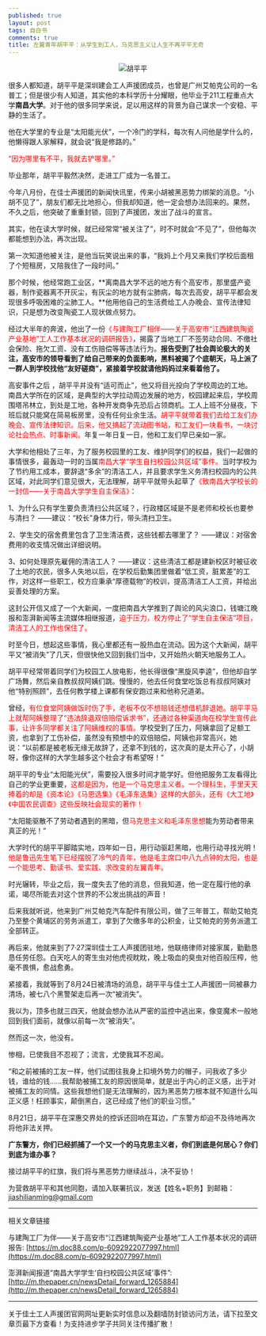 ```yaml
---
published: true
layout: post
tags: 自白书
comments: true
title: 左翼青年胡平平：从学生到工人，马克思主义让人生不再平平无奇
---
```

<center>
  
![胡平平](https://i.loli.net/2018/09/08/5b936a1195525.jpg)

</center>

很多人都知道，胡平平是深圳建会工人声援团成员，也曾是广州艾帕克公司的一名普工；但是很少有人知道，其实他的本科学历十分耀眼，他毕业于211工程重点大学**南昌大学**。对于他的很多同学来说，足以用这样的背景为自己谋求一个安稳、平静的生活了。

他在大学里的专业是“太阳能光伏”，一个冷门的学科，每次有人问他是学什么的，他懒得跟人家解释，就会说“我是修路的。”

<font color='red'>“因为哪里有不平，我就去铲哪里。”</font>

毕业那年，胡平平毅然决然，走进工厂成为一名普工。

今年八月份，在佳士声援团的新闻快讯里，传来小胡被黑恶势力绑架的消息。“小胡不见了”，朋友们都无比地担心，但我却知道，他一定会想办法回来的。果然，不久之后，他突破了重重封锁，回到了声援团，发出了战斗的宣言。

其实，他在读大学时候，就已经常常“被关注了”，时不时就会“不见了”，但他每次都能想到办法，再次出现。

第一次知道他被关注，是他当玩笑说出来的事，“我妈上个月又来我们学校后面租了个短租房，又陪我住了一段时间。”

那个时候，他经常跑工业区，**离南昌大学不远的地方有个高安市，那里盛产瓷器，制作瓷器离不开灰尘，有灰尘的地方就有尘肺病，每次去高安，胡平平都会发现很多呼吸困难的尘肺工人。**他用他自己的生活费给工人办晚会、宣传法律知识，只是想为改变陶瓷工人现状做点努力。

经过大半年的奔波，他出了一份<font color='red'>《与建陶工厂相伴——关于高安市“江西建筑陶瓷产业基地”工人工作基本状况的调研报告》</font>，揭露了当地工厂不签劳动合同、不缴社会保险、拖欠工资、没有工伤赔偿等等违法行为。**报告受到了社会舆论极大的关注，高安市的领导看到了给自己带来的负面影响，黑料被揭了个底朝天，马上派了一群人到学校找他“友好磋商”，紧接着学校就请他妈妈过来看着他了。**

高安事件之后 ，胡平平并没有“适可而止”，他又将目光投向了学校周边的工地。南昌大学所在的区域，是典型的大学拉动周边发展的地方，校园建起来后，学校周围塔吊林立，到处是工地，各种开发商争先恐后占领商机。工人上班不分昼夜，下班后就只能窝在简易板房里，没有任何业余生活。<font color='red'>胡平平就带着我们去给工友们办晚会、宣传法律知识。后来，他又搞起了流动图书站，和工友们一块看书，一块讨论社会热点、时事新闻。</font>年复一年日复一日，他和工友们早已亲如一家。

大学和他相处了三年，为了服务校园里的工友、维护同学们的权益，我们一起做的事情很多，最轰动一时的当属<font color='red'>南昌大学“学生自扫校园公共区域”事件。</font>当时学校为了节约用工成本，要辞退“多余”的清洁工人，并且要求学生义务清扫校园内的公共区域，对此同学们意见很大，无法理解，胡平平就带头起草了<font color='red'>《致南昌大学校长的一封信——关于南昌大学学生自主保洁》</font>：

1、为什么只有学生要负责清扫公共区域？，行政楼区域是不是老师和校长也要参与清扫？
——建议：“校长”身体力行，带头清扫卫生。

2、学生交的宿舍费里包含了卫生清洁费，这些钱都去哪里了？
——建议：对宿舍费用的收支情况做出详细说明。

3、如何处理原先雇佣的清洁工人？
——建议：这些清洁工都是建新校区时被征收了土地的农民，很多人失地以后，在学校后勤集团里做着“低工资，脏累差”的工作，对这样一些职工，校方应秉承“厚德载物”的校训，提高清洁工人工资，并给出妥善处理的方案。

这封公开信又成了一个大新闻，一度把南昌大学推到了舆论的风尖浪口，钱塘江晚报和澎湃新闻等主流媒体相继报道，<font color='red'>迫于压力，校方停止了“学生自主保洁”项目，清洁工人的工作也保住了。</font>

时至今日，想起这些事情，我心里都还有一股热血在流动。因为这个大新闻，胡平平又“被消失”了几天，但很快他又回到我们当中，又开始热火朝天地服务工人。

胡平平经常带着同学们为校园工人放电影，他长得很像“黑旋风李逵”，但他却自学广场舞，然后亲自教叔叔阿姨们跳。慢慢的，他去任何食堂吃饭总有叔叔阿姨对他“特别照顾”，去任何教学楼上课都有保安跑过来和他称兄道弟。

曾经，<font color='red'>有位食堂阿姨做饭时伤了手，老板不仅不想赔钱还想借机辞退她。胡平平马上就帮阿姨整理了“违法辞退双倍赔偿诉求书”，还通过各种渠道向在校学生宣传此事，让许多同学都关注了阿姨维权的事情。</font>学校受到了压力，阿姨拿回了足额工资，也拿到了工伤补偿，虽然没有预想中的双倍赔偿，阿姨也非常高兴，她说：“以前都是被老板无缘无故辞了，还拿不到钱的，这次真的是太开心了，小胡呀，像你这样的大学生越多这个社会才有希望呀！”

胡平平的专业“太阳能光伏”，需要投入很多时间才能学好。但他把服务工友看得比自己的学业更重要，<font color='red'>这都是因为，他是一个马克思主义者。一个理科生，手里天天捧着的却是《资本论》《马恩选集》《毛泽东选集》这样的大部头，还有《大工地》《中国农民调查》这些反映社会现实的著作！</font>

“太阳能驱散不了劳动者遇到的黑暗，但<font color='red'>马克思主义和毛泽东思想</font>能为劳动者带来真正的光！”

大学时代的胡平平脚踏实地，四年如一日，用行动驱赶黑暗，也用行动寻找光明！<font color='red'>他是鲁迅先生笔下已经摆脱了冷气的青年，他是毛主席口中八九点钟的太阳，也是一个能思考、勤读书、爱实践、求改变的左翼青年。</font>

时光辗转，毕业之后，我一度失去了他的消息，但我知道，他一定在履行他的承诺，竭尽所能去对这个世界的不公发出挑战的声音！

后来我就听说，他来到广州艾帕克汽车配件有限公司，做了三年普工，帮助艾帕克乃至整个黄埔区的劳务派遣工，拿到了欠缴多年的公积金，让艾帕克的劳务派遣工全部转正。

再后来，他就来到了7·27深圳佳士工人声援团驻地，他联络律师对接家属，勤勤恳恳任劳任怨。白天吃人的寄生虫对他虎视眈眈，晚上吸血的臭虫对他百般压榨，他毫不畏惧，愈战愈勇。

紧接着，我就等到了8月24日被清场的消息，胡平平与佳士工人声援团一同被暴力清场，被七八个黑警架走后再一次“被消失”。

我以为，顶多也就三四天，他就会想办法从严密的监控中逃出来，像变魔术一般地回到我们面前，就像以前每一次“被消失”。

然而这一次，他没有。

惨相，已使我目不忍视了；流言，尤使我耳不忍闻。

“和之前被捕的工友一样，他们试图往我身上扣境外势力的帽子，问我收了多少钱，谁给的钱……我帮助被捕工友的原因很简单，就是出于内心的正义感，出于对被捕工友的同情。这些我想他们是无法理解的，因为黑恶势力根本就不知道什么叫正义感！枉顾事实，颠倒黑白，这已经成了他们的职业习惯。”

8月21日，胡平平在深惠交界处的控诉还回响在耳边，广东警方却迫不及待地再次将他非法关押。

**广东警方，你们已经抓捕了一个又一个的马克思主义者，你们到底是何居心？你们到底为谁办事？**

接过胡平平的红旗，我们将与黑恶势力继续战斗，决不妥协！

为营救胡平平和其他同胞，请加入联署抗议，发送【姓名+职务】到邮箱：jiashilianming@gmail.com

---
相关文章链接

与建陶工厂为伴——关于高安市“江西建筑陶瓷产业基地”工人工作基本状况的调研报告:  [https://m.doc88.com/p-6092922077997.html](https://m.doc88.com/p-6092922077997.html)

澎湃新闻报道“南昌大学学生‘自扫校园公共区域’事件”:  
[http://m.thepaper.cn/newsDetail_forward_1265884](http://m.thepaper.cn/newsDetail_forward_1265884)


---
关于佳士工人声援团官网网址更新实时信息以及翻墙防封锁访问方法，请下拉至文章页最下方查看！为支持进步学子共同关注传播扩散！
